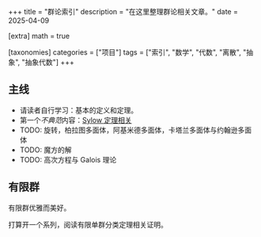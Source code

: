 +++
title = "群论索引"
description = "在这里整理群论相关文章。"
date = 2025-04-09

[extra]
math = true

[taxonomies]
categories = ["项目"]
tags = ["索引", "数学", "代数", "离散", "抽象", "抽象代数"]
+++

## 主线
- 请读者自行学习：基本的定义和定理。
- 第一个*不典范*内容：[Sylow 定理相关](/posts/group-theory-p1/)
- TODO: 旋转，柏拉图多面体，阿基米德多面体，卡塔兰多面体与约翰逊多面体
- TODO: 魔方的解
- TODO: 高次方程与 Galois 理论

## 有限群
有限群优雅而美好。

打算开一个系列，阅读有限单群分类定理相关证明。
